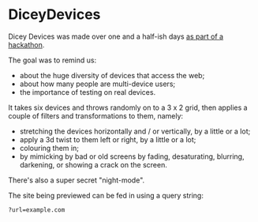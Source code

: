 DiceyDevices
============

Dicey Devices was made over one and a half-ish days [as part of a hackathon](http://naga.co.za/2013/11/05/dicey-devices/).

The goal was to remind us:

* about the huge diversity of devices that access the web;
* about how many people are multi-device users;
* the importance of testing on real devices.

It takes six devices and throws randomly on to a 3 x 2 grid, then applies a couple of filters and transformations to them, namely:

* stretching the devices horizontally and / or vertically, by a little or a lot;
* apply a 3d twist to them left or right, by a little or a lot;
* colouring them in;
* by mimicking by bad or old screens by fading, desaturating, blurring, darkening, or showing a crack on the screen.

There's also a super secret "night-mode".

The site being previewed can be fed in using a query string:

    ?url=example.com
